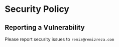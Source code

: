 # Security Policy

## Reporting a Vulnerability

Please report security issues to `remiz@remizreza.com`
